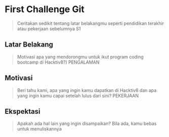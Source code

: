 # First Challenge Git

> Ceritakan sedikit tentang latar belakangmu seperti pendidikan terakhir atau pekerjaan sebelumnya
S1

## Latar Belakang

> Motivasi apa yang mendorongmu untuk ikut program coding bootcamp di Hacktiv8?)
PENGALAMAN

## Motivasi

> Beri tahu kami, apa yang ingin kamu dapatkan di Hacktiv8 dan apa yang ingin kamu capai setelah lulus dari sini?
PEKERJAAN
## Ekspektasi

> Apakah ada hal lain yang ingin disampaikan? Bila ada, kamu bebas untuk menuliskannya
